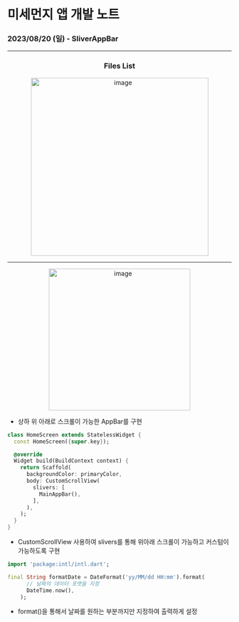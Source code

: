 # 미세먼지 앱 개발 노트

### 2023/08/20 (일) - SliverAppBar

---

<center><h3>Files List</h3></center>

<p align="center"><img width="399" alt="image" src="https://github.com/baka9131/project-dusty-dust/assets/93738662/c2a81efc-d7ba-4d8a-890b-9259c2285d3b"></p>

---


<p align="center">
<img width="318" alt="image" src="https://github.com/baka9131/project-dusty-dust/assets/93738662/55ce0dd2-025a-4719-a78c-54e2470b5e15">
</p>

+ 상하 위 아래로 스크롤이 가능한 AppBar를 구현



```dart
class HomeScreen extends StatelessWidget {
  const HomeScreen({super.key});

  @override
  Widget build(BuildContext context) {
    return Scaffold(
      backgroundColor: primaryColor,
      body: CustomScrollView(
        slivers: [
          MainAppBar(),
        ],
      ),
    );
  }
}
```

* CustomScrollView 사용하여 slivers를 통해 위아래 스크롤이 가능하고 커스텀이 가능하도록 구현



```dart
import 'package:intl/intl.dart';

final String formatDate = DateFormat('yy/MM/dd HH:mm').format(
      // 날짜의 데이터 포맷을 지정
      DateTime.now(),
    );
```

+ format()을 통해서 날짜를 원하는 부분까지만 지정하여 출력하게 설정
